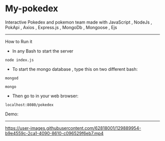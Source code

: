 # My-pokedex
Interactive Pokedex and pokemon team made with JavaScript , NodeJs , PokApi ,  Axios , Express.js , MongoDb , Mongoose , Ejs
******************************************************************************************************************
How to Run it
* In any Bash to start the server
```
node index.js
```
* To start the mongo database , type this on two different bash:
```
mongod
```
```
mongo
```
* Then go to  in your web browser:
```
localhost:8080/pokedex
```
Demo:
********************************************************************************************************************
https://user-images.githubusercontent.com/62818001/129889954-b9e4559c-2ca1-4090-8610-c096529f6eb7.mp4

